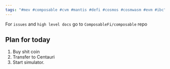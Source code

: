 ```yaml
---
tags: "#mev #composable #cvm #mantis #defi #cosmos #cosmwasm #evm #ibc"
---
```


For `issues` and `high level docs` go to `ComposableFi/composable` repo


## Plan for today

1. Buy shit coin
2. Transfer to Centauri
3. Start simulator.